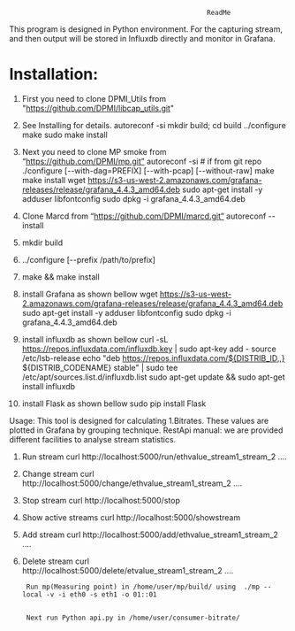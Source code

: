 

                                                      ReadMe

This program is designed in Python environment. For the capturing stream, and then output will be stored in Influxdb directly and monitor in Grafana.
#  Installation:
1. First you need to clone DPMI_Utils from "https://github.com/DPMI/libcap_utils.git" 
2. See Installing for details.
		autoreconf -si
		mkdir build; cd build
		../configure 
		make
		sudo make install

3. Next you need to clone MP smoke from “https://github.com/DPMI/mp.git” 
		autoreconf -si # if from git repo
		./configure [--with-dag=PREFIX] [--with-pcap] [--without-raw]
		make
		make install
		wget https://s3-us-west-2.amazonaws.com/grafana-releases/release/grafana_4.4.3_amd64.deb sudo apt-get install -y adduser libfontconfig sudo dpkg -i grafana_4.4.3_amd64.deb

4. Clone Marcd from “https://github.com/DPMI/marcd.git”
autoreconf --install
1. mkdir build
2. ../configure [--prefix /path/to/prefix]
3. make && make install


5. install Grafana as shown bellow
wget https://s3-us-west-2.amazonaws.com/grafana-releases/release/grafana_4.4.3_amd64.deb 
sudo apt-get install -y adduser libfontconfig 
sudo dpkg -i grafana_4.4.3_amd64.deb




6. install influxdb as shown bellow
		curl -sL https://repos.influxdata.com/influxdb.key | sudo apt-key add -
		source /etc/lsb-release
		echo "deb https://repos.influxdata.com/${DISTRIB_ID,,} ${DISTRIB_CODENAME} stable" | sudo tee /etc/apt/sources.list.d/influxdb.list
		sudo apt-get update && sudo apt-get install influxdb

7. install Flask as shown bellow
		sudo pip install Flask

Usage:
This tool is designed for calculating
                1.Bitrates.
These values are plotted in Grafana by grouping technique.
RestApi manual:
we are provided different facilities to analyse stream statistics.
1. Run stream
		curl http://localhost:5000/run/ethvalue_stream1_stream_2 ....
2. Change stream
		curl http://localhost:5000/change/ethvalue_stream1_stream_2 ....
3. Stop stream
		curl http://localhost:5000/stop
4. Show active streams
		curl http://localhost:5000/showstream
5. Add stream
		curl http://localhost:5000/add/ethvalue_stream1_stream_2 ....
6. Delete stream
		curl http://localhost:5000/delete/etvalue_stream1_stream_2 ....


		Run mp(Measuring point) in /home/user/mp/build/ using  ./mp --local -v -i eth0 -s eth1 -o 01::01


		Next run Python api.py in /home/user/consumer-bitrate/

